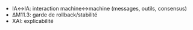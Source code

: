 - IA↔IA: interaction machine↔machine (messages, outils, consensus)
- ΔM11.3: garde de rollback/stabilité
- XAI: explicabilité
